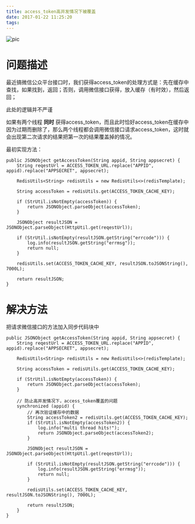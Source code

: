 ```yaml
---
title: access_token高并发情况下被覆盖
date: 2017-01-22 11:25:20
tags:
---
```

![pic](http://www.wailian.work/images/2018/01/23/4f3eddad613cb4031652bfcd36a4e6500881bbe75c05c-ceNJBC_fw658.jpg)

# 问题描述

最近搞微信公众平台接口时，我们获得access_token的处理方式是：先在缓存中查找，如果找到，返回；否则，调用微信接口获得，放入缓存（有时效），然后返回；

此处的逻辑并不严谨

如果有两个线程  **同时**  获得access_token，而且此时恰好access_token在缓存中因为过期而删除了，那么两个线程都会调用微信接口请求access_token，这时就会出现第二次请求的结果把第一次的结果覆盖掉的情况。

最初实现方法：

```
public JSONObject getAccessToken(String appid, String appsecret) {
    String reqestUrl = ACCESS_TOKEN_URL.replace("APPID", appid).replace("APPSECRET", appsecret);

    RedisUtils<String> redisUtils = new RedisUtils<>(redisTemplate);

    String accessToken = redisUtils.get(ACCESS_TOKEN_CACHE_KEY);

    if (StrUtil.isNotEmpty(accessToken)) {
        return JSONObject.parseObject(accessToken);
    }

    JSONObject resultJSON = JSONObject.parseObject(HttpUtil.get(reqestUrl));

    if (StrUtil.isNotEmpty(resultJSON.getString("errcode"))) {
        log.info(resultJSON.getString("errmsg"));
        return null;
    }

    redisUtils.set(ACCESS_TOKEN_CACHE_KEY, resultJSON.toJSONString(), 7000L);

    return resultJSON;
}
```

# 解决方法

把请求微信接口的方法加入同步代码块中

```
public JSONObject getAccessToken(String appid, String appsecret) {
    String reqestUrl = ACCESS_TOKEN_URL.replace("APPID", appid).replace("APPSECRET", appsecret);

    RedisUtils<String> redisUtils = new RedisUtils<>(redisTemplate);

    String accessToken = redisUtils.get(ACCESS_TOKEN_CACHE_KEY);

    if (StrUtil.isNotEmpty(accessToken)) {
        return JSONObject.parseObject(accessToken);
    }

    // 防止高并发情况下，access_token覆盖的问题
    synchronized (appid) {
        // 再次验证缓存中的数据
        String accessToken2 = redisUtils.get(ACCESS_TOKEN_CACHE_KEY);
        if (StrUtil.isNotEmpty(accessToken2)) {
            log.info("multi thread hits!");
            return JSONObject.parseObject(accessToken2);
        }

        JSONObject resultJSON = JSONObject.parseObject(HttpUtil.get(reqestUrl));

        if (StrUtil.isNotEmpty(resultJSON.getString("errcode"))) {
            log.info(resultJSON.getString("errmsg"));
            return null;
        }

        redisUtils.set(ACCESS_TOKEN_CACHE_KEY, resultJSON.toJSONString(), 7000L);

        return resultJSON;
    }
}
```
